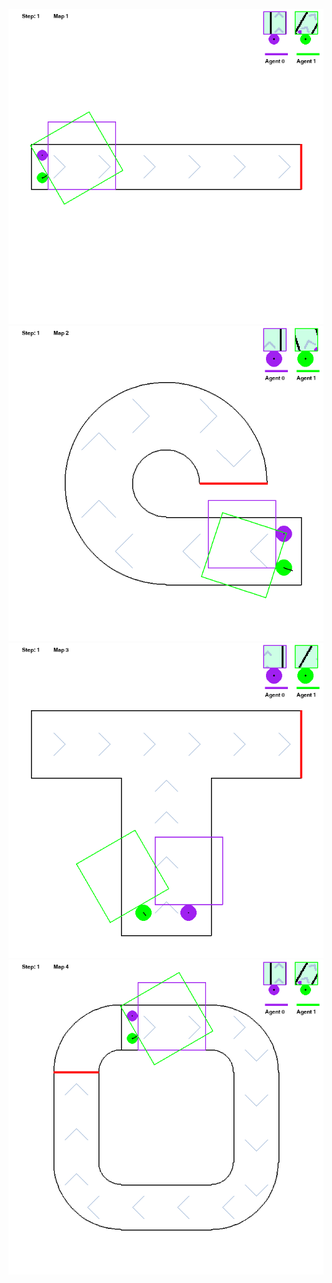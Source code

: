 ![image](https://github.com/Lttcc/Olympics/blob/master/rl_trainer/result_gif/ppo/run4_1500_map1.gif)
![image](https://github.com/Lttcc/Olympics/blob/master/rl_trainer/result_gif/ppo/run4_1500_map2.gif)
![image](https://github.com/Lttcc/Olympics/blob/master/rl_trainer/result_gif/ppo/run4_1500_map3.gif)
![image](https://github.com/Lttcc/Olympics/blob/master/rl_trainer/result_gif/ppo/run4_1500_map4.gif)
